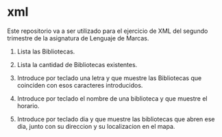 # xml
Este repositorio va a ser utilizado para el ejercicio de XML del segundo
trimestre de la asignatura de Lenguaje de Marcas.

1. Lista las Bibliotecas.

2. Lista la cantidad de Bibliotecas existentes.

3. Introduce por teclado una letra y que muestre las Bibliotecas que coinciden con esos caracteres introducidos.

4. Introduce por teclado el nombre de una biblioteca y que muestre el horario.

5. Introduce por teclado dia y que muestre las bibliotecas que abren ese dia, junto con su direccion y su localizacion en el mapa.
